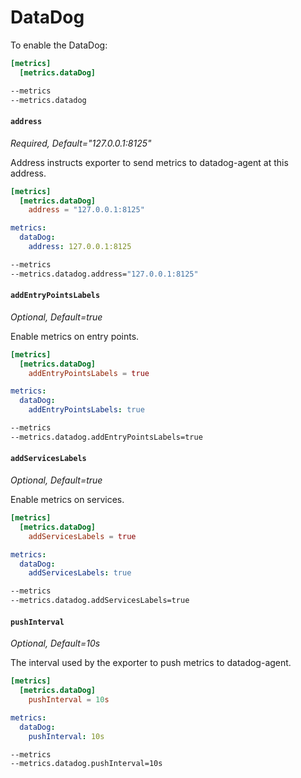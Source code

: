 # DataDog

To enable the DataDog:

```toml tab="File (TOML)"
[metrics]
  [metrics.dataDog]
```

```bash tab="CLI"
--metrics
--metrics.datadog
```

#### `address`

_Required, Default="127.0.0.1:8125"_

Address instructs exporter to send metrics to datadog-agent at this address.

```toml tab="File (TOML)"
[metrics]
  [metrics.dataDog]
    address = "127.0.0.1:8125"
```

```yaml tab="File (TOML)"
metrics:
  dataDog:
    address: 127.0.0.1:8125
```

```bash tab="CLI"
--metrics
--metrics.datadog.address="127.0.0.1:8125"
```

#### `addEntryPointsLabels`

_Optional, Default=true_

Enable metrics on entry points.

```toml tab="File (TOML)"
[metrics]
  [metrics.dataDog]
    addEntryPointsLabels = true
```

```yaml tab="File (TOML)"
metrics:
  dataDog:
    addEntryPointsLabels: true
```

```bash tab="CLI"
--metrics
--metrics.datadog.addEntryPointsLabels=true
```

#### `addServicesLabels`

_Optional, Default=true_

Enable metrics on services.

```toml tab="File (TOML)"
[metrics]
  [metrics.dataDog]
    addServicesLabels = true
```

```yaml tab="File (TOML)"
metrics:
  dataDog:
    addServicesLabels: true
```

```bash tab="CLI"
--metrics
--metrics.datadog.addServicesLabels=true
```

#### `pushInterval`

_Optional, Default=10s_

The interval used by the exporter to push metrics to datadog-agent.

```toml tab="File (TOML)"
[metrics]
  [metrics.dataDog]
    pushInterval = 10s
```

```yaml tab="File (TOML)"
metrics:
  dataDog:
    pushInterval: 10s
```

```bash tab="CLI"
--metrics
--metrics.datadog.pushInterval=10s
```

